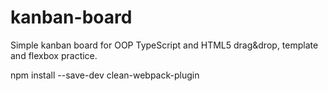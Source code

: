 # kanban-board
Simple kanban board for OOP TypeScript and HTML5 drag&amp;drop, template and flexbox practice.


npm install --save-dev clean-webpack-plugin